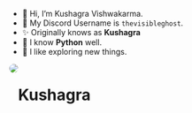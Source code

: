 - 👋 Hi, I’m Kushagra Vishwakarma.
- 💬 My Discord Username is `thevisibleghost`.
- ✨ Originally knows as **Kushagra**
- 🐍 I know **Python** well.
- 🎯 I like exploring new things.

<div style="display: flex; flex-direction: horizontal">
  <div><img src="https://avatars.githubusercontent.com/u/98154063?v=4" style="border-radius: 50%"></div>
  <div><h1>Kushagra</h1></div>
</div>

